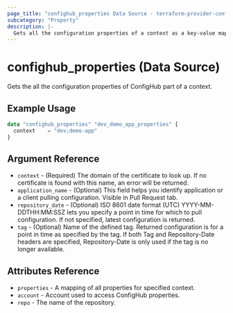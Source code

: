 ```yaml
---
page_title: "confighub_properties Data Source - terraform-provider-confighub"
subcategory: "Property"
description: |-
  Gets all the configuration properties of a context as a key-value map.
---
```


# confighub_properties (Data Source)

Gets the all the configuration properties of ConfigHub part of a context.

## Example Usage

```terraform
data "confighub_properties" "dev_demo_app_properties" {
  context    = "dev;demo-app"
}
```

## Argument Reference

* `context` - (Required) The domain of the certificate to look up. If no certificate is found with this name, an error will be returned.
* `application_name` - (Optional) This field helps you identify application or a client pulling configuration. Visible in Pull Request tab.
* `repository_date` - (Optional) ISO 8601 date format (UTC) YYYY-MM-DDTHH:MM:SSZ lets you specify a point in time for which to pull configuration. If not specified, latest configuration is returned.
* `tag` - (Optional) Name of the defined tag. Returned configuration is for a point in time as specified by the tag. If both Tag and Repository-Date headers are specified, Repository-Date is only used if the tag is no longer available.

## Attributes Reference

* `properties` -  A mapping of all properties for specified context.
* `account` - Account used to access ConfigHub properties.
* `repo` - The name of the repository.
